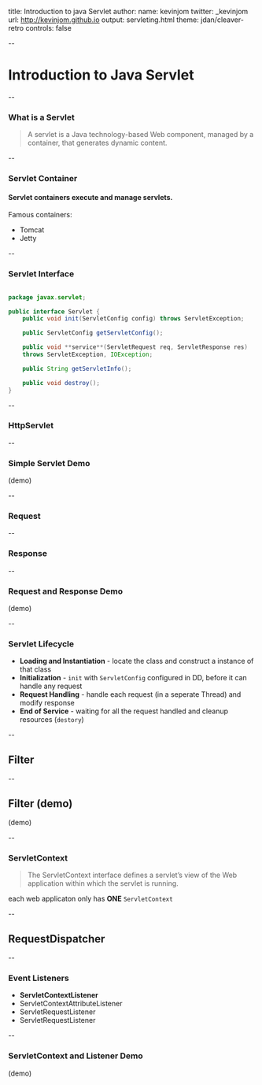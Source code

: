 title: Introduction to java Servlet
author:
  name: kevinjom
  twitter: _kevinjom
  url: http://kevinjom.github.io
output: servleting.html
theme: jdan/cleaver-retro
controls: false

--

# Introduction to Java Servlet

--

### What is a Servlet

> A servlet is a Java technology-based Web component, managed by a container,
that generates dynamic content.

--

### Servlet Container

#### Servlet containers execute and manage servlets.

Famous containers:
- Tomcat
- Jetty

--

### Servlet Interface

```java

package javax.servlet;

public interface Servlet {
    public void init(ServletConfig config) throws ServletException;

    public ServletConfig getServletConfig();

    public void **service**(ServletRequest req, ServletResponse res)
	throws ServletException, IOException;

    public String getServletInfo();

    public void destroy();
}

```

--

### HttpServlet


--

### Simple Servlet Demo

(demo)

--

### Request

--

### Response

--


### Request and Response Demo

(demo)

--

### Servlet Lifecycle

- **Loading and Instantiation** \- locate the class and construct a instance of that
  class
- **Initialization** \- `init` with `ServletConfig` configured in DD, before it can handle any request
- **Request Handling** \- handle each request (in a seperate Thread) and modify response
- **End of Service** \- waiting for all the request handled and cleanup resources
  (`destory`)

--

## Filter

--

## Filter (demo)
(demo)

--

### ServletContext

> The ServletContext interface defines a servlet’s view of the Web application
within which the servlet is running.

each web applicaton only has **ONE** `ServletContext`

--

## RequestDispatcher

--


### Event Listeners
- **ServletContextListener**
- ServletContextAttributeListener
- ServletRequestListener
- ServletRequestListener

--

### ServletContext and Listener Demo
(demo)



